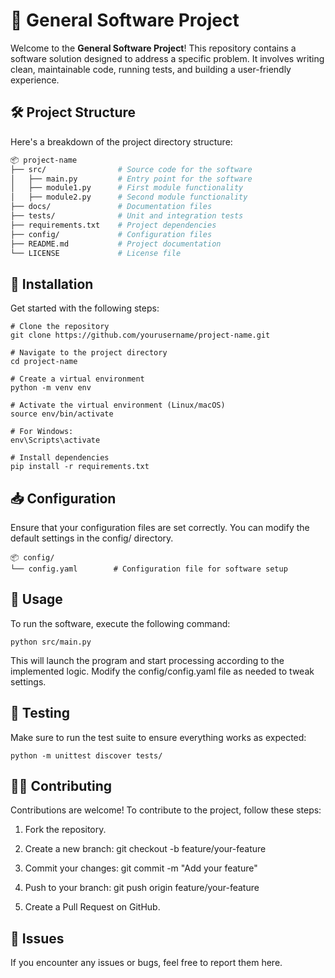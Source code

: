 # 🚀 General Software Project

Welcome to the **General Software Project**! This repository contains a software solution designed to address a specific problem. It involves writing clean, maintainable code, running tests, and building a user-friendly experience.

## 🛠️ Project Structure
Here's a breakdown of the project directory structure:

```bash
📦 project-name
├── src/                # Source code for the software
│   ├── main.py         # Entry point for the software
│   ├── module1.py      # First module functionality
│   ├── module2.py      # Second module functionality
├── docs/               # Documentation files
├── tests/              # Unit and integration tests
├── requirements.txt    # Project dependencies
├── config/             # Configuration files
├── README.md           # Project documentation
└── LICENSE             # License file 
``` 

## 🚀 Installation
Get started with the following steps:
```
# Clone the repository
git clone https://github.com/yourusername/project-name.git

# Navigate to the project directory
cd project-name

# Create a virtual environment
python -m venv env

# Activate the virtual environment (Linux/macOS)
source env/bin/activate

# For Windows:
env\Scripts\activate

# Install dependencies
pip install -r requirements.txt
```
## 📥 Configuration
Ensure that your configuration files are set correctly. You can modify the default settings in the config/ directory.
```
📦 config/
└── config.yaml        # Configuration file for software setup
```

## 🚦 Usage
To run the software, execute the following command:
```
python src/main.py
```
This will launch the program and start processing according to the implemented logic. Modify the config/config.yaml file as needed to tweak settings.


## 🧪 Testing
Make sure to run the test suite to ensure everything works as expected:
```
python -m unittest discover tests/
```

## 🧑‍💻 Contributing
Contributions are welcome! To contribute to the project, follow these steps:

1) Fork the repository.

2) Create a new branch: git checkout -b feature/your-feature

3) Commit your changes: git commit -m "Add your feature"

4) Push to your branch: git push origin feature/your-feature

5) Create a Pull Request on GitHub.

## 🐛 Issues
If you encounter any issues or bugs, feel free to report them here.
